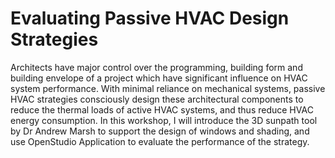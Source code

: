 # Evaluating Passive HVAC Design Strategies
Architects have major control over the programming, building form and building envelope of a project which have significant influence on HVAC system performance. With minimal reliance on mechanical systems, passive HVAC strategies consciously design these architectural components to reduce the thermal loads of active HVAC systems, and thus reduce HVAC energy consumption. In this workshop, I will introduce the 3D sunpath tool by Dr Andrew Marsh to support the design of windows and shading, and use OpenStudio Application to evaluate the performance of the strategy.